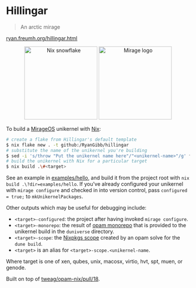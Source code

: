 
# Hillingar

> An arctic mirage

[ryan.freumh.org/hillingar.html](https://ryan.freumh.org/hillingar.html)

<div align="center">
    <img width="200" src="readme/nix-snowflake.svg" alt="Nix snowflake">
    <img width="200" src="readme/mirage-logo.svg" alt="Mirage logo"></td>
</div>

To build a [MirageOS](https://mirage.io) unikernel with [Nix](https://nixos.org):
```bash
# create a flake from Hillingar's default template
$ nix flake new . -t github:/RyanGibb/hillingar
# substitute the name of the unikernel you're building
$ sed -i 's/throw "Put the unikernel name here"/"<unikernel-name>"/g' flake.nix
# build the unikernel with Nix for a particular target
$ nix build .\#<target>
```

See an example in [examples/hello](examples/hello), and build it from the project root with `nix build .\?dir=examples/hello`.
If you've already configured your unikernel with `mirage configure` and checked in into version control, pass `configured = true;` to `mkUnikernelPackages`.

Other outputs which may be useful for debugging include:

- `<target>-configured`: the project after having invoked `mirage configure`.
- `<target>-monorepo`: the result of [opam monorepo](https://github.com/tarides/opam-monorepo) that is provided to the unikernel build in the `duniverse` directory.
- `<target>-scope`: the [Nixpkgs scope](https://github.com/NixOS/nixpkgs/blob/a89c4f5411da503aedbce629be535ec2da1e7f7b/lib/customisation.nix#L417-L552) created by an opam solve for the `dune build`.
- `<target>` is an alias for `<target>-scope.<unikernel-name`.

Where target is one of xen, qubes, unix, macosx, virtio, hvt, spt, muen, or genode.

Built on top of [tweag/opam-nix/pull/18](https://github.com/tweag/opam-nix/pull/18).

